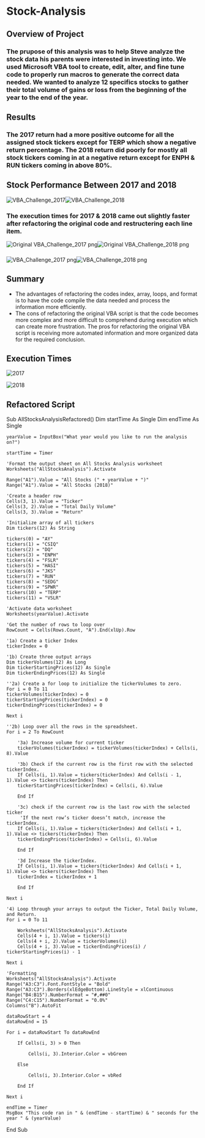# Stock-Analysis

## Overview of Project 

### The prupose of this analysis was to help Steve analyze the stock data his parents were interested in investing into. We used Microsoft VBA tool to create, edit, alter, and fine tune code to properly run macros to generate the correct data needed. We wanted to analyze 12 specifics stocks to gather their total volume of gains or loss from the beginning of the year to the end of the year. 

## Results

### The 2017 return had a more positive outcome for all the assigned stock tickers except for TERP which show a negative return percentage. The 2018 return did poorly for mostly all stock tickers coming in at a negative return except for ENPH & RUN tickers coming in above 80%. 

## Stock Performance Between 2017 and 2018
![VBA_Challenge_2017](https://user-images.githubusercontent.com/118647523/207748628-a24ee3c0-7c89-4767-be64-25c616e506f0.png)![VBA_Challenge_2018](https://user-images.githubusercontent.com/118647523/207748643-a60f7747-82f7-4429-a1bf-5cda2650789c.png)

### The execution times for 2017 & 2018 came out slightly faster after refactoring the original code and restructering each line item.

![Original VBA_Challenge_2017 png](https://user-images.githubusercontent.com/118647523/207751258-9d0eafed-89d7-426e-aa2c-5066646ef573.png)![Original VBA_Challenge_2018 png](https://user-images.githubusercontent.com/118647523/207751279-eba39c97-1bd9-43a6-9d3f-59502189406e.png)

### 

![VBA_Challenge_2017 png](https://user-images.githubusercontent.com/118647523/207751335-6b8aa068-7f47-45ee-8e3c-a81ee3bcdf7d.png)![VBA_Challenge_2018 png](https://user-images.githubusercontent.com/118647523/207751345-8ec64566-80d2-427a-88a7-716ede8917db.png)





## Summary 

- The advantages of refactoring the codes index, array, loops, and format is to have the code compile the data needed and process the information more efficiently.
- The cons of refactoring the original VBA script is that the code becomes more complex and more difficult to comprehend during execution which can create more frustration. The pros for refactoring the original VBA script is receiving more automated information and more organized data for the required conclusion.

## Execution Times

![2017](https://user-images.githubusercontent.com/118647523/207214858-e1293e66-254e-45fa-9a21-f1659a019046.png)

![2018](https://user-images.githubusercontent.com/118647523/207214869-6519bd8f-2e74-495a-9492-941371f3ac4f.png)

## Refactored Script 

Sub AllStocksAnalysisRefactored()
    Dim startTime As Single
    Dim endTime  As Single

    yearValue = InputBox("What year would you like to run the analysis on?")

    startTime = Timer
    
    'Format the output sheet on All Stocks Analysis worksheet
    Worksheets("AllStocksAnalysis").Activate
    
    Range("A1").Value = "All Stocks (" + yearValue + ")"
    Range("A1").Value = "All Stocks (2018)"
    
    'Create a header row
    Cells(3, 1).Value = "Ticker"
    Cells(3, 2).Value = "Total Daily Volume"
    Cells(3, 3).Value = "Return"

    'Initialize array of all tickers
    Dim tickers(12) As String
    
    tickers(0) = "AY"
    tickers(1) = "CSIQ"
    tickers(2) = "DQ"
    tickers(3) = "ENPH"
    tickers(4) = "FSLR"
    tickers(5) = "HASI"
    tickers(6) = "JKS"
    tickers(7) = "RUN"
    tickers(8) = "SEDG"
    tickers(9) = "SPWR"
    tickers(10) = "TERP"
    tickers(11) = "VSLR"
    
    'Activate data worksheet
    Worksheets(yearValue).Activate
    
    'Get the number of rows to loop over
    RowCount = Cells(Rows.Count, "A").End(xlUp).Row
    
    '1a) Create a ticker Index
    tickerIndex = 0
    
    '1b) Create three output arrays
    Dim tickerVolumes(12) As Long
    Dim tickerStartingPrices(12) As Single
    Dim tickerEndingPrices(12) As Single
    
    ''2a) Create a for loop to initialize the tickerVolumes to zero.
    For i = 0 To 11
    tickerVolumes(tickerIndex) = 0
    tickerStartingPrices(tickerIndex) = 0
    tickerEndingPrices(tickerIndex) = 0
    
    Next i
    
    ''2b) Loop over all the rows in the spreadsheet.
    For i = 2 To RowCount
    
        '3a) Increase volume for current ticker
        tickerVolumes(tickerIndex) = tickerVolumes(tickerIndex) + Cells(i, 8).Value
        
        '3b) Check if the current row is the first row with the selected tickerIndex.
        If Cells(i, 1).Value = tickers(tickerIndex) And Cells(i - 1, 1).Value <> tickers(tickerIndex) Then
        tickerStartingPrices(tickerIndex) = Cells(i, 6).Value
            
        End If
        
        '3c) check if the current row is the last row with the selected ticker
         'If the next row’s ticker doesn’t match, increase the tickerIndex.
        If Cells(i, 1).Value = tickers(tickerIndex) And Cells(i + 1, 1).Value <> tickers(tickerIndex) Then
        tickerEndingPrices(tickerIndex) = Cells(i, 6).Value
            
        End If
        
        '3d Increase the tickerIndex.
        If Cells(i, 1).Value = tickers(tickerIndex) And Cells(i + 1, 1).Value <> tickers(tickerIndex) Then
        tickerIndex = tickerIndex + 1
            
        End If
    
    Next i
    
    '4) Loop through your arrays to output the Ticker, Total Daily Volume, and Return.
    For i = 0 To 11
        
        Worksheets("AllStocksAnalysis").Activate
        Cells(4 + i, 1).Value = tickers(i)
        Cells(4 + i, 2).Value = tickerVolumes(i)
        Cells(4 + i, 3).Value = tickerEndingPrices(i) / tickerStartingPrices(i) - 1
        
    Next i
    
    'Formatting
    Worksheets("AllStocksAnalysis").Activate
    Range("A3:C3").Font.FontStyle = "Bold"
    Range("A3:C3").Borders(xlEdgeBottom).LineStyle = xlContinuous
    Range("B4:B15").NumberFormat = "#,##0"
    Range("C4:C15").NumberFormat = "0.0%"
    Columns("B").AutoFit

    dataRowStart = 4
    dataRowEnd = 15

    For i = dataRowStart To dataRowEnd
        
        If Cells(i, 3) > 0 Then
            
            Cells(i, 3).Interior.Color = vbGreen
            
        Else
        
            Cells(i, 3).Interior.Color = vbRed
            
        End If
        
    Next i
 
    endTime = Timer
    MsgBox "This code ran in " & (endTime - startTime) & " seconds for the year " & (yearValue)

End Sub
